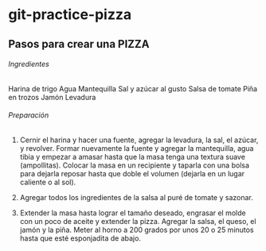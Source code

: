 # git-practice-pizza

## Pasos para crear una PIZZA

###### Ingredientes

Harina de trigo
Agua
Mantequilla
Sal y azúcar al gusto
Salsa de tomate
Piña en trozos
Jamón
Levadura

###### Preparación

1. Cernir el harina y hacer una fuente, agregar la levadura, la sal, el azúcar, y revolver. Formar nuevamente la fuente y agregar la mantequilla, agua tibia y empezar a amasar hasta que la masa tenga una textura suave (ampollitas). Colocar la masa en un recipiente y taparla con una bolsa para dejarla reposar hasta que doble el volumen (dejarla en un lugar caliente o al sol).

2. Agregar todos los ingredientes de la salsa al puré de tomate y sazonar.
3. Extender la masa hasta lograr el tamaño deseado, engrasar el molde con un poco de aceite y extender la pizza. Agregar la salsa, el queso, el jamón y la piña. Meter al horno a 200 grados por unos 20 o 25 minutos hasta que esté esponjadita de abajo.
